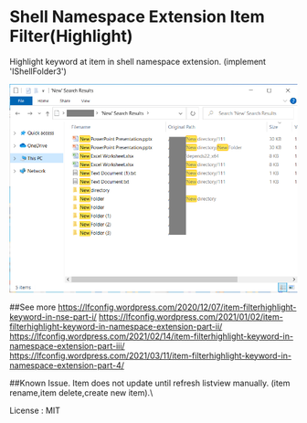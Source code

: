 # Shell Namespace Extension Item Filter(Highlight)
Highlight keyword at item in shell namespace extension. (implement 'IShellFolder3')

![Alt text](/result/result.png)

##See more
https://lfconfig.wordpress.com/2020/12/07/item-filterhighlight-keyword-in-nse-part-i/
https://lfconfig.wordpress.com/2021/01/02/item-filterhighlight-keyword-in-namespace-extension-part-ii/
https://lfconfig.wordpress.com/2021/02/14/item-filterhighlight-keyword-in-namespace-extension-part-iii/
https://lfconfig.wordpress.com/2021/03/11/item-filterhighlight-keyword-in-namespace-extension-part-4/

##Known Issue.
Item does not update until refresh listview manually. (item rename,item delete,create new item).\

License : MIT